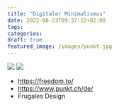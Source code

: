 ```yaml
---
title: "Digitaler Minimalismus"
date: 2022-08-23T09:37:22+02:00
tags:
categories:
draft: true
featured_image: /images/punkt.jpg
---
```


<img src="/images/ipod.jpg">
<img src="/images/punkt.jpg">

- https://freedom.to/
- https://www.punkt.ch/de/
- Frugales Design
